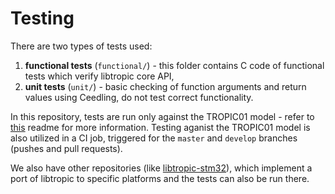 # Testing
There are two types of tests used:
1. **functional tests** (`functional/`) - this folder contains C code of functional tests which verify libtropic core API,
2. **unit tests** (`unit/`) - basic checking of function arguments and return values using Ceedling, do not test correct functionality.

In this repository, tests are run only against the TROPIC01 model - refer to [this](../tropic01_model/README.md) readme for more information. Testing aganist the TROPIC01 model is also utilized in a CI job, triggered for the `master` and `develop` branches (pushes and pull requests).

We also have other repositories (like [libtropic-stm32](https://github.com/tropicsquare/libtropic-stm32)), which implement a port of libtropic to specific platforms and the tests can also be run there.

